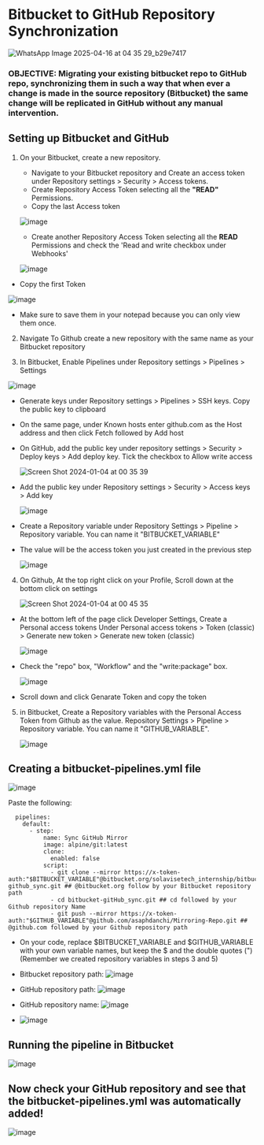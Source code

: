 # Bitbucket to GitHub Repository Synchronization

![WhatsApp Image 2025-04-16 at 04 35 29_b29e7417](https://github.com/user-attachments/assets/c987d035-ae0c-4a5b-b7fd-186e591556af)


### OBJECTIVE: Migrating your existing bitbucket repo to GitHub repo, synchronizing them in such a way that when ever a change is made in the source repository (Bitbucket) the same change will be replicated in GitHub without any manual intervention.

## Setting up Bitbucket and GitHub
1. On your Bitbucket, create a new repository. 
   - Navigate to your Bitbucket repository and Create an access token under Repository settings > Security > Access tokens.
   - Create Repository Access Token selecting all the **"READ"** Permissions.    
   - Copy the last Access token
  
   ![image](https://github.com/user-attachments/assets/ea78ac0d-ff84-4721-b7fc-053baf90474c)
     
   - Create another Repository Access Token selecting all the **READ** 
    Permissions and check the 'Read and write checkbox under Webhooks'

    ![image](https://github.com/user-attachments/assets/1f251d7c-13c8-47f2-ba2d-99b99203bd34)

  - Copy the first Token
    
   ![image](https://github.com/user-attachments/assets/9b92c3d8-cedb-4b98-9e80-2ded6d3d9906)

   - Make sure to save them in your notepad because you can only view them once.
   

    
2.  Navigate To Github create a new repository with the same name as your Bitbucket repository
    
3.  In Bitbucket, Enable Pipelines under Repository settings > Pipelines > Settings
    
   ![image](https://github.com/user-attachments/assets/f27f96e9-71c6-4b77-90b5-5ef61afad6b9)

    
  - Generate keys under Repository settings > Pipelines > SSH keys. Copy the public key to clipboard
  - On the same page, under Known hosts enter github.com as the Host address and then click Fetch followed by Add host
  - On GitHub, add the public key under repository settings > Security > Deploy keys > Add deploy key. Tick the checkbox to Allow write access
    
    ![Screen Shot 2024-01-04 at 00 35 39](https://github.com/asaphdanchi/Mirror-and-synchronizing/assets/112729006/2545afe7-52c3-4934-a181-6a1a9b06e447)
    
  - Add the public key under Repository settings > Security > Access keys > Add key
    
    ![image](https://github.com/user-attachments/assets/c143e5a5-2ed8-40f9-abd4-fe7fffa9455f)



  - Create a Repository variable under Repository Settings > Pipeline > Repository variable. You can name it "BITBUCKET_VARIABLE"
  - The value will be the access token you just created in the previous step  
    
    ![image](https://github.com/user-attachments/assets/e337347f-bbe3-4b10-a205-2f1ebedb76ce)

 4. On Github, At the top right click on your Profile, Scroll down at the bottom click on settings
    
    ![Screen Shot 2024-01-04 at 00 45 35](https://github.com/asaphdanchi/Mirror-and-synchronizing/assets/112729006/68a20ce1-ad1e-44cb-8b84-1729dbc8b212)
    
  - At the bottom left of the page click Developer Settings, Create a Personal access tokens Under Personal access tokens > Token (classic) > Generate new token > 
    Generate new token (classic)
    
    ![image](https://github.com/user-attachments/assets/cb3d4f45-8a70-4071-a8de-f73e4c74a4d4)
    
  - Check the "repo" box, "Workflow" and the "write:package" box.
   
    ![image](https://github.com/user-attachments/assets/9402d692-d5f4-4f4c-a888-ee3d3ebf0349)

  - Scroll down and click Genarate Token and copy the token


5. in Bitbucket, Create a Repository variables with the Personal Access Token from Github as the value. Repository Settings > Pipeline > Repository variable. You 
    can name it "GITHUB_VARIABLE".

    ![image](https://github.com/user-attachments/assets/1d593157-6f11-4fee-b420-530d43563b64)


## Creating a bitbucket-pipelines.yml file

![image](https://github.com/user-attachments/assets/7e4d2ec0-7868-4dee-9458-26c53c574c39)


Paste the following:

```
  pipelines:
    default:
      - step:
          name: Sync GitHub Mirror
          image: alpine/git:latest
          clone:
            enabled: false
          script:
            - git clone --mirror https://x-token-auth:"$BITBUCKET_VARIABLE"@bitbucket.org/solavisetech_internship/bitbucket-github_sync.git ## @bitbucket.org follow by your Bitbucket repository path
            - cd bitbucket-gitHub_sync.git ## cd followed by your Github repository Name
            - git push --mirror https://x-token-auth:"$GITHUB_VARIABLE"@github.com/asaphdanchi/Mirroring-Repo.git ## @github.com followed by your Github repository path
```

- On your code, replace $BITBUCKET_VARIABLE and $GITHUB_VARIABLE with your own variable names, but keep the $ and the double quotes (") (Remember we created 
 repository variables in steps 3 and 5)

- Bitbucket repository path: ![image](https://github.com/user-attachments/assets/cef151e9-b43e-43c0-932d-b433d4862f8b)

- GitHub repository path: ![image](https://github.com/user-attachments/assets/d77133d0-6788-4387-a530-4d3411ccb34c)

- GitHub repository name: ![image](https://github.com/user-attachments/assets/6da16431-d1a6-4c93-b43a-b8866f4a9f80)

- ![image](https://github.com/user-attachments/assets/b5dd5073-f17c-48c2-bee2-bfe626463d79)


## Running the pipeline in Bitbucket


![image](https://github.com/user-attachments/assets/43f9beec-b59e-4e30-805a-e19a64470b7c)

## Now check your GitHub repository and see that the bitbucket-pipelines.yml was automatically added!

![image](https://github.com/user-attachments/assets/8a498d1b-01c8-4c7e-8594-db7937ccdfd1)


